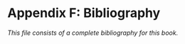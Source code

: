 # Appendix F: Bibliography

*This file consists of a complete bibliography for this book.*

```{bibliography}
```
